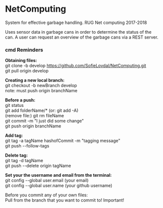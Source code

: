 # NetComputing
System for effective garbage handling. RUG Net computing 2017-2018

Uses sensor data in garbage cans in order to determine the status of the can.
A user can request an overview of the garbage cans via a REST server.

### cmd Reminders ###
**Obtaining files:**  
git clone -b develop https://github.com/SofieLovdal/NetComputing.git  
git pull origin develop  

**Creating a new local branch:**  
git checkout -b newBranch develop  
note: must push origin branchName  

**Before a push:**  
git status  
git add folderName/* (or: git add -A)  
(remove file:) git rm fileName  
git commit -m "I just did some change"  
git push origin branchName  

**Add tag:**  
git tag -a tagName hashofCommit -m "tagging message"  
git push --follow-tags  

**Delete tag:**  
git tag -d tagName  
git push --delete origin tagName  

**Set your the username and email from the terminal:**  
git config --global user.email (your email)  
git config --global user.name (your github username)  

Before you commit any of your own files:  
Pull from the branch that you want to commit to! Important!

